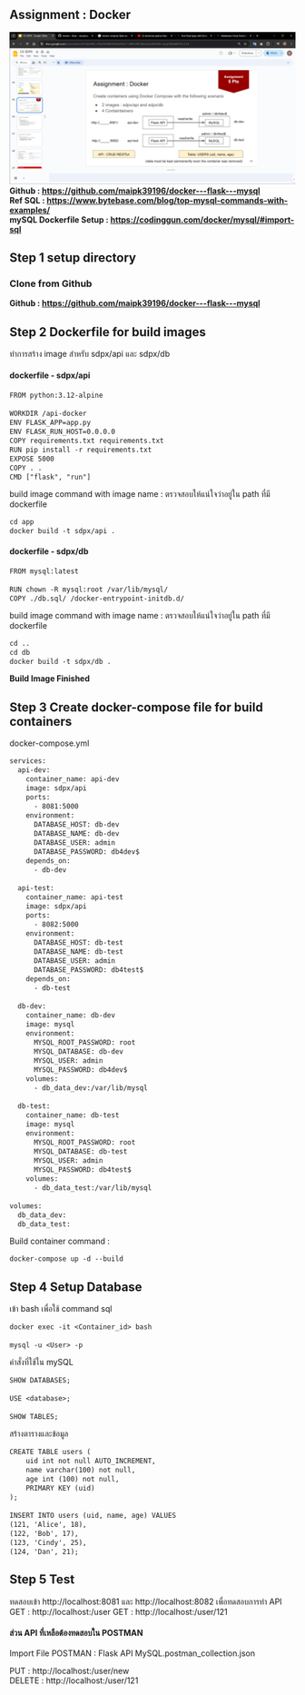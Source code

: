 ## Assignment : Docker 
![alt text](img1.png)
**Github : https://github.com/maipk39196/docker---flask---mysql**  
**Ref SQL : https://www.bytebase.com/blog/top-mysql-commands-with-examples/**  
**mySQL Dockerfile Setup : https://codinggun.com/docker/mysql/#import-sql**

## **Step 1 setup directory**
### Clone from Github
**Github : https://github.com/maipk39196/docker---flask---mysql**  
## **Step 2 Dockerfile for build images**
ทำการสร้าง image สำหรับ sdpx/api และ sdpx/db  

#### dockerfile - sdpx/api
```
FROM python:3.12-alpine

WORKDIR /api-docker
ENV FLASK_APP=app.py
ENV FLASK_RUN_HOST=0.0.0.0
COPY requirements.txt requirements.txt
RUN pip install -r requirements.txt
EXPOSE 5000
COPY . .
CMD ["flask", "run"]
```
build image command with image name : ตรวจสอบให้แน่ใจว่าอยู่ใน path ที่มี dockerfile  
```
cd app
docker build -t sdpx/api .
```
#### dockerfile - sdpx/db
```
FROM mysql:latest

RUN chown -R mysql:root /var/lib/mysql/
COPY ./db.sql/ /docker-entrypoint-initdb.d/
```
build image command with image name : ตรวจสอบให้แน่ใจว่าอยู่ใน path ที่มี dockerfile
```
cd ..
cd db
docker build -t sdpx/db .
```
**Build Image Finished**
## **Step 3 Create docker-compose file for build containers**
docker-compose.yml
```
services:
  api-dev:
    container_name: api-dev
    image: sdpx/api
    ports:
      - 8081:5000
    environment:
      DATABASE_HOST: db-dev
      DATABASE_NAME: db-dev
      DATABASE_USER: admin
      DATABASE_PASSWORD: db4dev$
    depends_on:
      - db-dev

  api-test:
    container_name: api-test
    image: sdpx/api
    ports:
      - 8082:5000
    environment:
      DATABASE_HOST: db-test
      DATABASE_NAME: db-test
      DATABASE_USER: admin
      DATABASE_PASSWORD: db4test$
    depends_on:
      - db-test

  db-dev:
    container_name: db-dev
    image: mysql
    environment:
      MYSQL_ROOT_PASSWORD: root
      MYSQL_DATABASE: db-dev
      MYSQL_USER: admin
      MYSQL_PASSWORD: db4dev$
    volumes:
      - db_data_dev:/var/lib/mysql

  db-test:
    container_name: db-test
    image: mysql
    environment:
      MYSQL_ROOT_PASSWORD: root
      MYSQL_DATABASE: db-test
      MYSQL_USER: admin
      MYSQL_PASSWORD: db4test$
    volumes:
      - db_data_test:/var/lib/mysql

volumes:
  db_data_dev:
  db_data_test:
```
Build container command :
```
docker-compose up -d --build
```
## **Step 4 Setup Database**
เข้า bash เพื่อใช้ command sql
```
docker exec -it <Container_id> bash  

mysql -u <User> -p
```
คำสั่งที่ใช้ใน mySQL
```
SHOW DATABASES;

USE <database>;

SHOW TABLES;
```
สร้างตารางและข้อมูล
```
CREATE TABLE users (
    uid int not null AUTO_INCREMENT,
    name varchar(100) not null,
    age int (100) not null,
    PRIMARY KEY (uid)
);

INSERT INTO users (uid, name, age) VALUES
(121, 'Alice', 18),
(122, 'Bob', 17),
(123, 'Cindy', 25),
(124, 'Dan', 21);
```

## **Step 5 Test**
ทดสอบเข้า http://localhost:8081 และ http://localhost:8082 เพื่อทดสอบการทำ API  
GET : http://localhost:<port>/user
GET : http://localhost:<port>/user/121

#### ส่วน API ที่เหลือต้องทดสอบใน POSTMAN  
Import File POSTMAN : Flask API MySQL.postman_collection.json  

PUT : http://localhost:<port>/user/new  
DELETE : http://localhost:<port>/user/121
